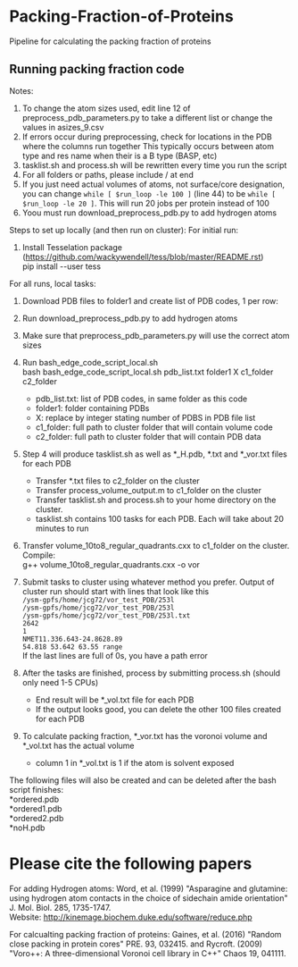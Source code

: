 # Packing-Fraction-of-Proteins
Pipeline for calculating the packing fraction of proteins

## Running packing fraction code

Notes:
1. To change the atom sizes used, edit line 12 of preprocess_pdb_parameters.py to take a different list
	or change the values in asizes_9.csv
2. If errors occur during preprocessing, check for locations in the PDB where the columns run together
	This typically occurs between atom type and res name when their is a B type (BASP, etc)
3. tasklist.sh and process.sh will be rewritten every time you run the script
4. For all folders or paths, please include / at end 
5. If you just need actual volumes of atoms, not surface/core designation, you can change `while [ $run_loop -le 100 ]` (line 44) to be `while [ $run_loop -le 20 ]`. This will run 20 jobs per protein instead of 100
6. Yoou must run download_preprocess_pdb.py to add hydrogen atoms

Steps to set up locally (and then run on cluster):
For initial run:
1. Install Tesselation package (https://github.com/wackywendell/tess/blob/master/README.rst)  
	pip install --user tess

For all runs, local tasks:
1. Download PDB files to folder1 and create list of PDB codes, 1 per row:
2. Run download_preprocess_pdb.py to add hydrogen atoms
3. Make sure that preprocess_pdb_parameters.py will use the correct atom sizes
4. Run bash_edge_code_script_local.sh  
	bash bash_edge_code_script_local.sh pdb_list.txt folder1 X c1_folder c2_folder  
	- pdb_list.txt: list of PDB codes, in same folder as this code
	- folder1: folder containing PDBs
	- X: replace by integer stating number of PDBS in PDB file list
	- c1_folder: full path to cluster folder that will contain volume code
	- c2_folder: full path to cluster folder that will contain PDB data
5. Step 4 will produce tasklist.sh as well as *_H.pdb, *.txt and *_vor.txt files for each PDB
	- Transfer *.txt files to c2_folder on the cluster
	- Transfer process_volume_output.m to c1_folder on the cluster
	- Transfer tasklist.sh and process.sh to your home directory on the cluster. 
	- tasklist.sh contains 100 tasks for each PDB. Each will take about 20 minutes to run
6. Transfer volume_10to8_regular_quadrants.cxx to c1_folder on the cluster. Compile:  
	g++ volume_10to8_regular_quadrants.cxx -o vor
7. Submit tasks to cluster using whatever method you prefer. Output of cluster run should start with lines that look like this  
`/ysm-gpfs/home/jcg72/vor_test_PDB/253l`  
`/ysm-gpfs/home/jcg72/vor_test_PDB/253l`  
`/ysm-gpfs/home/jcg72/vor_test_PDB/253l.txt`  
`2642`  
`1`  
`NMET11.336.643-24.8628.89`  
`54.818 53.642 63.55 range`  
If the last lines are full of 0s, you have a path error

8. After the tasks are finished, process by submitting process.sh (should only need 1-5 CPUs)  
	- End result will be *_vol.txt file for each PDB
	- If the output looks good, you can delete the other 100 files created for each PDB
9. To calculate packing fraction, *_vor.txt has the voronoi volume and *_vol.txt has the actual volume
	- column 1 in *_vol.txt is 1 if the atom is solvent exposed

The following files will also be created and can be deleted after the bash script finishes:  
 *ordered.pdb  
 *ordered1.pdb  
 *ordered2.pdb  
 *noH.pdb
 
# Please cite the following papers 

For adding Hydrogen atoms: Word, et al. (1999) "Asparagine and glutamine: using hydrogen atom contacts in the choice of sidechain amide orientation" J. Mol. Biol. 285, 1735-1747.   
Website: http://kinemage.biochem.duke.edu/software/reduce.php

For calcualting packing fraction of proteins: Gaines, et al. (2016) "Random close packing in protein cores" PRE. 93, 032415. and  Rycroft. (2009) "Voro++: A three-dimensional Voronoi cell library in C++" Chaos 19, 041111.


